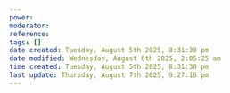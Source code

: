 ```yaml
---
power: 
moderator:
reference:
tags: []
date created: Tuesday, August 5th 2025, 8:31:30 pm
date modified: Wednesday, August 6th 2025, 2:05:25 am
time created: Tuesday, August 5th 2025, 8:31:30 pm
last update: Thursday, August 7th 2025, 9:27:16 pm
---
```

